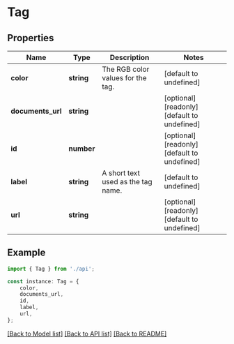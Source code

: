# Tag


## Properties

Name | Type | Description | Notes
------------ | ------------- | ------------- | -------------
**color** | **string** | The RGB color values for the tag. | [default to undefined]
**documents_url** | **string** |  | [optional] [readonly] [default to undefined]
**id** | **number** |  | [optional] [readonly] [default to undefined]
**label** | **string** | A short text used as the tag name. | [default to undefined]
**url** | **string** |  | [optional] [readonly] [default to undefined]

## Example

```typescript
import { Tag } from './api';

const instance: Tag = {
    color,
    documents_url,
    id,
    label,
    url,
};
```

[[Back to Model list]](../README.md#documentation-for-models) [[Back to API list]](../README.md#documentation-for-api-endpoints) [[Back to README]](../README.md)
